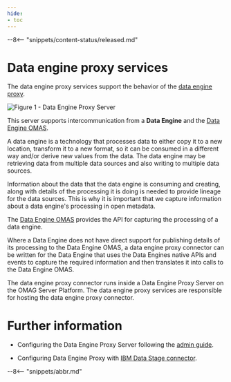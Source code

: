 ```yaml
---
hide:
- toc
---
```


<!-- SPDX-License-Identifier: CC-BY-4.0 -->
<!-- Copyright Contributors to the ODPi Egeria project 2020. -->

--8<-- "snippets/content-status/released.md"

# Data engine proxy services

The data engine proxy services support the behavior of the [data engine proxy](./concepts/data-engine-proxy).

![Figure 1 - Data Engine Proxy Server](data-engine-proxy-server.svg)

This server supports intercommunication from a **Data Engine** and
the [Data Engine OMAS](./services/omas/data-engine/overview).

A data engine is a technology that processes data to either copy it to a new location,
transform it to a new format, so it can be consumed in a different way and/or
derive new values from the data.  The data engine may be retrieving data from
multiple data sources and also writing to multiple data sources.

Information about the data that the data engine is consuming and creating, along with
details of the processing it is doing is needed to provide lineage for the
data sources.  This is why it is important that we capture information about a data engine's
processing in open metadata.

The [Data Engine OMAS](./services/omas/data-engine/overview) provides the API for capturing the processing of a
data engine.

Where a Data Engine does not have direct support for publishing details of its processing to the
Data Engine OMAS, a data engine proxy connector can be written for the Data Engine that
uses the Data Engines native APIs and events to capture the required 
information and then translates it into calls to the Data Engine OMAS.

The data engine proxy connector runs inside a Data Engine Proxy Server
on the OMAG Server Platform.  The data engine proxy services are 
responsible for hosting the data engine proxy connector.

# Further information

- Configuring the Data Engine Proxy Server following the [admin guide](./guides/admin/servers/configuring-a-data-engine-proxy-server/).

- Configuring Data Engine Proxy with [IBM Data Stage connector](https://github.com/odpi/egeria-connector-ibm-information-server/tree/master/datastage-adapter).

--8<-- "snippets/abbr.md"